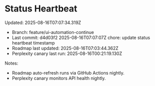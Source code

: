 # Status Heartbeat

Updated: 2025-08-16T07:07:34.319Z

- Branch: feature/ui-automation-continue
- Last commit: d4d03f2 2025-08-16T07:07:07Z chore: update status heartbeat timestamp
- Roadmap last updated: 2025-08-16T07:03:44.362Z
- Perplexity canary last run: 2025-08-16T00:21:19.130Z

Notes:
- Roadmap auto-refresh runs via GitHub Actions nightly.
- Perplexity canary monitors API health nightly.
